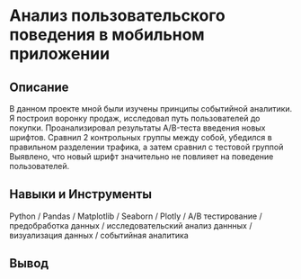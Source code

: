 # Анализ пользовательского поведения в мобильном приложении
## Описание
В данном проекте мной были изучены принципы событийной аналитики. Я построил
воронку продаж, исследовал путь пользователей до покупки. Проанализировал
результаты A/B-теста введения новых шрифтов. Сравнил 2 контрольных группы между
собой, убедился в правильном разделении трафика, а затем сравнил с тестовой группой
Выявлено, что новый шрифт значительно не повлияет на поведение пользователей.
## Навыки и Инструменты
Python / Pandas / Matplotlib / Seaborn / Plotly / A/B тестирование / предобработка данных / исследовательский анализ даннных / визуализация данных / событийная аналитика
## Вывод
